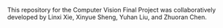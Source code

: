 This repository for the Computer Vision Final Project was collaboratively developed by Linxi Xie, Xinyue Sheng, Yuhan Liu, and Zhuoran Chen.
